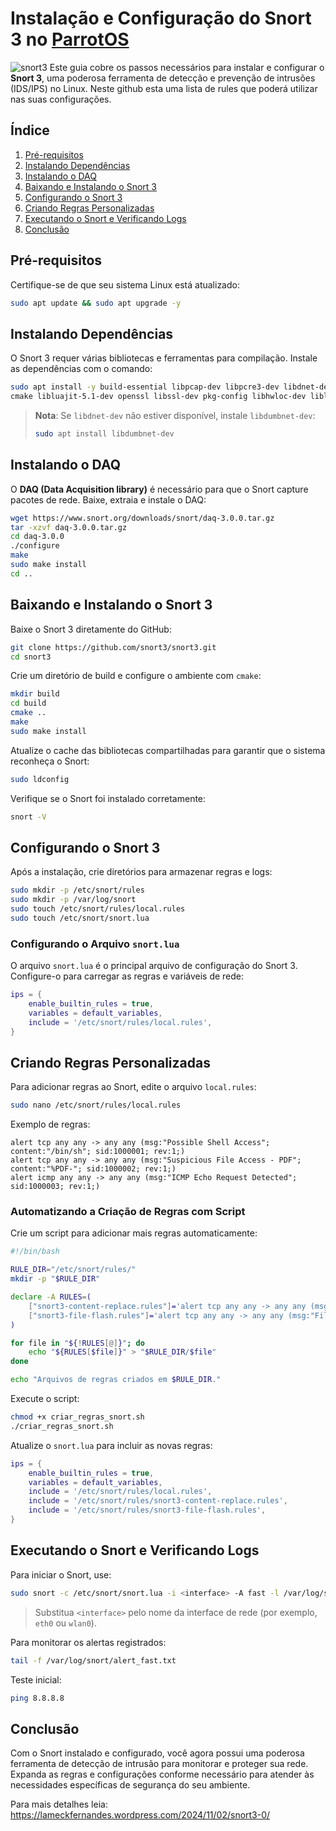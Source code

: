 # Instalação e Configuração do Snort 3 no [ParrotOS](https://parrotsec.org/)

![snort3](https://blog.talosintelligence.com/content/images/2023/09/Snort-inspectors.jpg)
Este guia cobre os passos necessários para instalar e configurar o **Snort 3**, uma poderosa ferramenta de detecção e prevenção de intrusões (IDS/IPS) no Linux.
Neste github esta uma lista de rules que poderá utilizar nas suas configurações.

## Índice
1. [Pré-requisitos](#pré-requisitos)
2. [Instalando Dependências](#instalando-dependências)
3. [Instalando o DAQ](#instalando-o-daq)
4. [Baixando e Instalando o Snort 3](#baixando-e-instalando-o-snort-3)
5. [Configurando o Snort 3](#configurando-o-snort-3)
6. [Criando Regras Personalizadas](#criando-regras-personalizadas)
7. [Executando o Snort e Verificando Logs](#executando-o-snort-e-verificando-logs)
8. [Conclusão](#conclusão)

## Pré-requisitos
Certifique-se de que seu sistema Linux está atualizado:
```bash
sudo apt update && sudo apt upgrade -y
```

## Instalando Dependências

O Snort 3 requer várias bibliotecas e ferramentas para compilação. Instale as dependências com o comando:

```bash
sudo apt install -y build-essential libpcap-dev libpcre3-dev libdnet-dev zlib1g-dev \
cmake libluajit-5.1-dev openssl libssl-dev pkg-config libhwloc-dev liblzma-dev
```

> **Nota**: Se `libdnet-dev` não estiver disponível, instale `libdumbnet-dev`:
> ```bash
> sudo apt install libdumbnet-dev
> ```

## Instalando o DAQ

O **DAQ (Data Acquisition library)** é necessário para que o Snort capture pacotes de rede. Baixe, extraia e instale o DAQ:

```bash
wget https://www.snort.org/downloads/snort/daq-3.0.0.tar.gz
tar -xzvf daq-3.0.0.tar.gz
cd daq-3.0.0
./configure
make
sudo make install
cd ..
```

## Baixando e Instalando o Snort 3

Baixe o Snort 3 diretamente do GitHub:

```bash
git clone https://github.com/snort3/snort3.git
cd snort3
```

Crie um diretório de build e configure o ambiente com `cmake`:

```bash
mkdir build
cd build
cmake ..
make
sudo make install
```

Atualize o cache das bibliotecas compartilhadas para garantir que o sistema reconheça o Snort:

```bash
sudo ldconfig
```

Verifique se o Snort foi instalado corretamente:

```bash
snort -V
```

## Configurando o Snort 3

Após a instalação, crie diretórios para armazenar regras e logs:

```bash
sudo mkdir -p /etc/snort/rules
sudo mkdir -p /var/log/snort
sudo touch /etc/snort/rules/local.rules
sudo touch /etc/snort/snort.lua
```

### Configurando o Arquivo `snort.lua`

O arquivo `snort.lua` é o principal arquivo de configuração do Snort 3. Configure-o para carregar as regras e variáveis de rede:

```lua
ips = {
    enable_builtin_rules = true,
    variables = default_variables,
    include = '/etc/snort/rules/local.rules',
}
```

## Criando Regras Personalizadas

Para adicionar regras ao Snort, edite o arquivo `local.rules`:

```bash
sudo nano /etc/snort/rules/local.rules
```

Exemplo de regras:

```plaintext
alert tcp any any -> any any (msg:"Possible Shell Access"; content:"/bin/sh"; sid:1000001; rev:1;)
alert tcp any any -> any any (msg:"Suspicious File Access - PDF"; content:"%PDF-"; sid:1000002; rev:1;)
alert icmp any any -> any any (msg:"ICMP Echo Request Detected"; sid:1000003; rev:1;)
```

### Automatizando a Criação de Regras com Script

Crie um script para adicionar mais regras automaticamente:

```bash
#!/bin/bash

RULE_DIR="/etc/snort/rules/"
mkdir -p "$RULE_DIR"

declare -A RULES=(
    ["snort3-content-replace.rules"]='alert tcp any any -> any any (msg:"Content Replace - Detected"; content:"replace-content"; sid:2000002; rev:1;)'
    ["snort3-file-flash.rules"]='alert tcp any any -> any any (msg:"File Transfer - Flash File Detected"; content:".swf"; sid:2000003; rev:1;)'
)

for file in "${!RULES[@]}"; do
    echo "${RULES[$file]}" > "$RULE_DIR/$file"
done

echo "Arquivos de regras criados em $RULE_DIR."
```

Execute o script:

```bash
chmod +x criar_regras_snort.sh
./criar_regras_snort.sh
```

Atualize o `snort.lua` para incluir as novas regras:

```lua
ips = {
    enable_builtin_rules = true,
    variables = default_variables,
    include = '/etc/snort/rules/local.rules',
    include = '/etc/snort/rules/snort3-content-replace.rules',
    include = '/etc/snort/rules/snort3-file-flash.rules',
}
```

## Executando o Snort e Verificando Logs

Para iniciar o Snort, use:

```bash
sudo snort -c /etc/snort/snort.lua -i <interface> -A fast -l /var/log/snort
```

> Substitua `<interface>` pelo nome da interface de rede (por exemplo, `eth0` ou `wlan0`).

Para monitorar os alertas registrados:

```bash
tail -f /var/log/snort/alert_fast.txt
```

Teste inicial:

```bash
ping 8.8.8.8
```

## Conclusão

Com o Snort instalado e configurado, você agora possui uma poderosa ferramenta de detecção de intrusão para monitorar e proteger sua rede. Expanda as regras e configurações conforme necessário para atender às necessidades específicas de segurança do seu ambiente.

Para mais detalhes leia: https://lameckfernandes.wordpress.com/2024/11/02/snort3-0/
